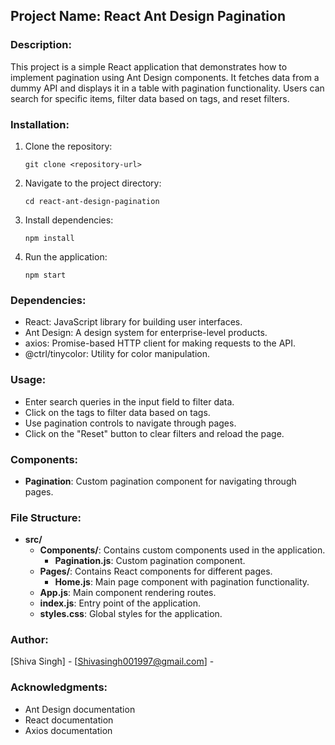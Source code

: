 

## Project Name: React Ant Design Pagination

### Description:
This project is a simple React application that demonstrates how to implement pagination using Ant Design components. It fetches data from a dummy API and displays it in a table with pagination functionality. Users can search for specific items, filter data based on tags, and reset filters.

### Installation:
1. Clone the repository:
   ```
   git clone <repository-url>
   ```
2. Navigate to the project directory:
   ```
   cd react-ant-design-pagination
   ```
3. Install dependencies:
   ```
   npm install
   ```
4. Run the application:
   ```
   npm start
   ```

### Dependencies:
- React: JavaScript library for building user interfaces.
- Ant Design: A design system for enterprise-level products.
- axios: Promise-based HTTP client for making requests to the API.
- @ctrl/tinycolor: Utility for color manipulation.

### Usage:
- Enter search queries in the input field to filter data.
- Click on the tags to filter data based on tags.
- Use pagination controls to navigate through pages.
- Click on the "Reset" button to clear filters and reload the page.

### Components:
- **Pagination**: Custom pagination component for navigating through pages.

### File Structure:
- **src/**
  - **Components/**: Contains custom components used in the application.
    - **Pagination.js**: Custom pagination component.
  - **Pages/**: Contains React components for different pages.
    - **Home.js**: Main page component with pagination functionality.
  - **App.js**: Main component rendering routes.
  - **index.js**: Entry point of the application.
  - **styles.css**: Global styles for the application.



### Author:
[Shiva Singh] - [Shivasingh001997@gmail.com] -

### Acknowledgments:
- Ant Design documentation
- React documentation
- Axios documentation
